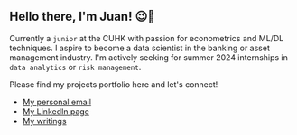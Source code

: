 ## **Hello there, I'm Juan!** 😉👋

Currently a `junior` at the CUHK with passion for econometrics and ML/DL techniques. I aspire to become a data scientist in the banking or asset management industry. I'm actively seeking for summer 2024 internships in `data analytics` or `risk management`. 

Please find my projects portfolio here and let's connect!
- [My personal email](https://mail.google.com/mail/u/0/?fs=1&tf=cm&source=mailto&to=juanfraderickk@gmail.com)
- [My LinkedIn page](https://www.linkedin.com/in/juanfraderick/)
- [My writings](https://medium.com/@juanfrad)
